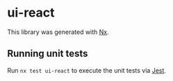 # ui-react

This library was generated with [Nx](https://nx.dev).

## Running unit tests

Run `nx test ui-react` to execute the unit tests via [Jest](https://jestjs.io).
